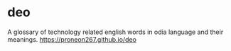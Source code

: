 # deo
A glossary of technology related english words in odia language and their meanings.
https://proneon267.github.io/deo

